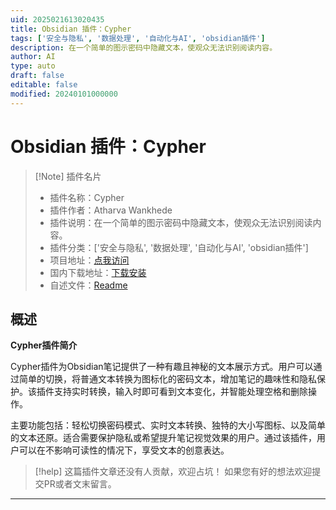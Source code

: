 ```yaml
---
uid: 2025021613020435
title: Obsidian 插件：Cypher
tags: ['安全与隐私', '数据处理', '自动化与AI', 'obsidian插件']
description: 在一个简单的图示密码中隐藏文本，使观众无法识别阅读内容。
author: AI
type: auto
draft: false
editable: false
modified: 20240101000000
---
```


# Obsidian 插件：Cypher

> [!Note] 插件名片
> - 插件名称：Cypher
> - 插件作者：Atharva Wankhede
> - 插件说明：在一个简单的图示密码中隐藏文本，使观众无法识别阅读内容。
> - 插件分类：['安全与隐私', '数据处理', '自动化与AI', 'obsidian插件']
> - 项目地址：[点我访问](https://github.com/aths7/cypher)
> - 国内下载地址：[下载安装](https://pkmer.cn/products/plugin/pluginMarket/?cypher)
> - 自述文件：[Readme](https://ghproxy.net/https://raw.githubusercontent.com/aths7/cypher/master/README.md)



## 概述

**Cypher插件简介**

Cypher插件为Obsidian笔记提供了一种有趣且神秘的文本展示方式。用户可以通过简单的切换，将普通文本转换为图标化的密码文本，增加笔记的趣味性和隐私保护。该插件支持实时转换，输入时即可看到文本变化，并智能处理空格和删除操作。

主要功能包括：轻松切换密码模式、实时文本转换、独特的大小写图标、以及简单的文本还原。适合需要保护隐私或希望提升笔记视觉效果的用户。通过该插件，用户可以在不影响可读性的情况下，享受文本的创意表达。


> [!help] 
> 这篇插件文章还没有人贡献，欢迎占坑！
> 如果您有好的想法欢迎提交PR或者文末留言。
> 

---



